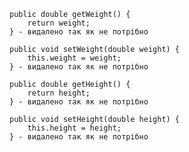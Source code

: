     public double getWeight() {
        return weight;
    } - видалено так як не потрібно

    public void setWeight(double weight) {
        this.weight = weight;
    } - видалено так як не потрібно

    public double getHeight() {
        return height;
    } - видалено так як не потрібно

    public void setHeight(double height) {
        this.height = height;
    } - видалено так як не потрібно
    
